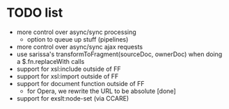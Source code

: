 TODO list
=========

- more control over async/sync processing
	- option to queue up stuff (pipelines)
- more control over async/sync ajax requests
- use sarissa's transformToFragment(sourceDoc, ownerDoc) when doing a $.fn.replaceWith calls
- support for xsl:include outside of FF
- support for xsl:import outside of FF
- support for document function outside of FF
    - for Opera, we rewrite the URL to be absolute [done]
- support for exslt:node-set (via CCARE)
